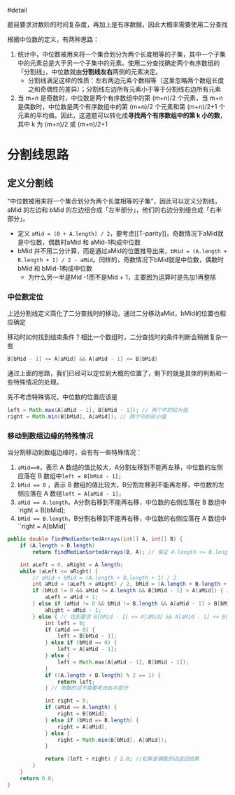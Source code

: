 #detail 

题目要求对数阶的时间复杂度，再加上是有序数据，因此大概率需要使用二分查找

根据中位数的定义，有两种思路：
1. 统计中，中位数被用来将一个集合划分为两个长度相等的子集，其中一个子集中的元素总是大于另一个子集中的元素。使用二分查找确定两个有序数组的「分割线」，中位数就由**分割线左右**两侧的元素决定。
     - 分割线满足这样的性质：左右两边元素个数相等（这里忽略两个数组长度之和奇偶性的差异）；分割线左边所有元素小于等于分割线右边所有元素
2. 当 m+n 是奇数时，中位数是两个有序数组中的第 (m+n)/2 个元素，当 m+n 是偶数时，中位数是两个有序数组中的第 (m+n)/2 个元素和第 (m+n)/2+1 个元素的平均值。因此，这道题可以转化成**寻找两个有序数组中的第 k 小的数**，其中 k 为 (m+n)/2 或 (m+n)/2+1

# 分割线思路
## 定义分割线

“中位数被用来将一个集合划分为两个长度相等的子集”，因此可以定义分割线，aMid 的左边和 bMid 的左边组合成「左半部分」，他们的右边分别组合成「右半部分」。
- 定义 `aMid = (0 + A.length) / 2`，要考虑[[T-parity]]，奇数情况下aMid就是中位数，偶数时aMid 和 aMid-1构成中位数
- bMid 并不用二分计算，而是通过aMid的位置推导出来，`bMid = (A.length + B.length + 1) / 2 - aMid`。同样的，奇数情况下bMid就是中位数，偶数时bMid 和 bMid-1构成中位数
	- 为什么另一半是Mid -1而不是Mid + 1，主要因为运算时是先加1再整除


### 中位数定位
上述分割线定义简化了二分查找时的移动，通过二分移动aMid，bMid的位置也相应确定

移动时如何找到结束条件？相比一个数组时，二分查找时的条件判断会稍微复杂一些
```java 
B[bMid - 1] <= A[aMid] && A[aMid - 1] <= B[bMid]
```
通过上面的思路，我们已经可以定位到大概的位置了，剩下的就是具体的判断和一些特殊情况的处理。

先不考虑特殊情况，中位数的位置应该是
```java
left = Math.max(A[aMid - 1], B[bMid - 1]); // 两个中的较大值
right = Math.min(B[bMid], A[aMid]); // 两个中的较小值
```

### 移动到数组边缘的特殊情况
当分割移动到数组边缘时，会有有一些特殊情况：
1. `aMid==0`，表示 A 数组的值比较大，A分割左移到不能再左移，中位数的左侧应落在 B 数组中`left = B[bMid - 1];`
2. `bMid == 0` ，表示 B 数组的值比较大，B分割左移到不能再左移，中位数的左侧应落在 A 数组`left = A[aMid - 1];`
3. `aMid == A.length`，A分割右移到不能再右移，中位数的右侧应落在 B 数组中`right = B[bMid];
4. `bMid == B.length`，B分割右移到不能再右移，中位数的右侧应落在 A 数组中``right = A[bMid]`


```java
public double findMedianSortedArrays(int[] A, int[] B) {
	if (A.length > B.length) 
		return findMedianSortedArrays(B, A); // 保证 A.length <= B.length

	int aLeft = 0, aRight = A.length;
	while (aLeft <= aRight) {
		// aMid + bMid = (A.length + B.length + 1) / 2
		int aMid = (aLeft + aRight) / 2, bMid = (A.length + B.length + 1) / 2 - aMid;
		if (bMid != 0 && aMid != A.length && B[bMid - 1] > A[aMid]) { // aMid 需要增大，右移
			aLeft = aMid + 1;
		} else if (aMid != 0 && bMid != B.length && A[aMid - 1] > B[bMid]) { // aMid 需要减小，左移
			aRight = aMid - 1;
		} else { // 达到要求 B[bMid - 1] <= A[aMid] && A[aMid - 1] <= B[bMid]，将边界条件列出来单独考虑
			int left = 0;
			if (aMid == 0) {
				left = B[bMid - 1];
			} else if (bMid == 0) {
				left = A[aMid - 1];
			} else {
				left = Math.max(A[aMid - 1], B[bMid - 1]);
			}
			if ((A.length + B.length) % 2 == 1) {
				return left;
			} // 奇数的话不需要考虑右半部分

			int right = 0;
			if (aMid == A.length) {
				right = B[bMid];
			} else if (bMid == B.length) {
				right = A[aMid];
			} else {
				right = Math.min(B[bMid], A[aMid]);
			}

			return (left + right) / 2.0; //如果是偶数的话返回结果
		}
	}
	return 0.0;
}
```
